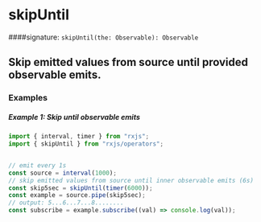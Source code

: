 # skipUntil

####signature: `skipUntil(the: Observable): Observable`

## Skip emitted values from source until provided observable emits.

### Examples

##### Example 1: Skip until observable emits


```js
import { interval, timer } from "rxjs";
import { skipUntil } from "rxjs/operators";


// emit every 1s
const source = interval(1000);
// skip emitted values from source until inner observable emits (6s)
const skip5sec = skipUntil(timer(6000));
const example = source.pipe(skip5sec);
// output: 5...6...7...8........
const subscribe = example.subscribe((val) => console.log(val));
```
